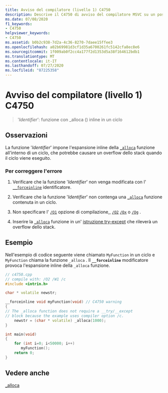 ```yaml
---
title: Avviso del compilatore (livello 1) C4750
description: Descrive il C4750 di avviso del compilatore MSVC su un possibile overflow dello stack.
ms.date: 07/08/2020
f1_keywords:
- C4750
helpviewer_keywords:
- C4750
ms.assetid: b0b2c938-7d2a-4c36-8270-7daee15ffee3
ms.openlocfilehash: a02b69981d3cf1d35a6700261fc5142cfa8ec8e6
ms.sourcegitcommit: 1f009ab0f2cc4a177f2d1353d5a38f164612bdb1
ms.translationtype: MT
ms.contentlocale: it-IT
ms.lasthandoff: 07/27/2020
ms.locfileid: "87225358"
---
```

# <a name="compiler-warning-level-1-c4750"></a>Avviso del compilatore (livello 1) C4750

> '*Identifier*': funzione con _alloca () inline in un ciclo

## <a name="remarks"></a>Osservazioni

La funzione '*Identifier*' impone l'espansione inline della [`_alloca`](../../c-runtime-library/reference/alloca.md) funzione all'interno di un ciclo, che potrebbe causare un overflow dello stack quando il ciclo viene eseguito.

### <a name="to-correct-this-error"></a>Per correggere l'errore

1. Verificare che la funzione '*Identifier*' non venga modificata con l' [`__forceinline`](../../cpp/inline-functions-cpp.md) identificatore.

1. Verificare che la funzione '*Identifier*' non contenga una [`_alloca`](../../c-runtime-library/reference/alloca.md) funzione contenuta in un ciclo.

1. Non specificare l' [`/O1`](../../build/reference/o1-o2-minimize-size-maximize-speed.md) opzione di compilazione,, [`/O2`](../../build/reference/o1-o2-minimize-size-maximize-speed.md) [`/Ox`](../../build/reference/ox-full-optimization.md) o [`/Og`](../../build/reference/og-global-optimizations.md) .

1. Inserire la [`_alloca`](../../c-runtime-library/reference/alloca.md) funzione in un' [istruzione try-except](../../cpp/try-except-statement.md) che rileverà un overflow dello stack.

## <a name="example"></a>Esempio

Nell'esempio di codice seguente viene chiamato `MyFunction` in un ciclo e `MyFunction` chiama la funzione `_alloca` . Il **`__forceinline`** modificatore provoca l'espansione inline della `_alloca` funzione.

```cpp
// c4750.cpp
// compile with: /O2 /W1 /c
#include <intrin.h>

char * volatile newstr;

__forceinline void myFunction(void) // C4750 warning
{
// The _alloca function does not require a __try/__except
// block because the example uses compiler option /c.
    newstr = (char * volatile) _alloca(1000);
}

int main(void)
{
    for (int i=0; i<50000; i++)
       myFunction();
    return 0;
}
```

## <a name="see-also"></a>Vedere anche

[_alloca](../../c-runtime-library/reference/alloca.md)
